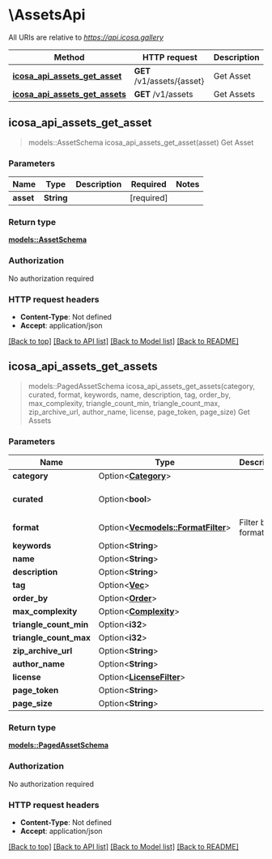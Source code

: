 # \AssetsApi

All URIs are relative to *https://api.icosa.gallery*

Method | HTTP request | Description
------------- | ------------- | -------------
[**icosa_api_assets_get_asset**](AssetsApi.md#icosa_api_assets_get_asset) | **GET** /v1/assets/{asset} | Get Asset
[**icosa_api_assets_get_assets**](AssetsApi.md#icosa_api_assets_get_assets) | **GET** /v1/assets | Get Assets



## icosa_api_assets_get_asset

> models::AssetSchema icosa_api_assets_get_asset(asset)
Get Asset

### Parameters


Name | Type | Description  | Required | Notes
------------- | ------------- | ------------- | ------------- | -------------
**asset** | **String** |  | [required] |

### Return type

[**models::AssetSchema**](AssetSchema.md)

### Authorization

No authorization required

### HTTP request headers

- **Content-Type**: Not defined
- **Accept**: application/json

[[Back to top]](#) [[Back to API list]](../README.md#documentation-for-api-endpoints) [[Back to Model list]](../README.md#documentation-for-models) [[Back to README]](../README.md)


## icosa_api_assets_get_assets

> models::PagedAssetSchema icosa_api_assets_get_assets(category, curated, format, keywords, name, description, tag, order_by, max_complexity, triangle_count_min, triangle_count_max, zip_archive_url, author_name, license, page_token, page_size)
Get Assets

### Parameters


Name | Type | Description  | Required | Notes
------------- | ------------- | ------------- | ------------- | -------------
**category** | Option<[**Category**](.md)> |  |  |
**curated** | Option<**bool**> |  |  |[default to false]
**format** | Option<[**Vec<models::FormatFilter>**](models::FormatFilter.md)> | Filter by format |  |
**keywords** | Option<**String**> |  |  |
**name** | Option<**String**> |  |  |
**description** | Option<**String**> |  |  |
**tag** | Option<[**Vec<String>**](String.md)> |  |  |
**order_by** | Option<[**Order**](.md)> |  |  |
**max_complexity** | Option<[**Complexity**](.md)> |  |  |
**triangle_count_min** | Option<**i32**> |  |  |
**triangle_count_max** | Option<**i32**> |  |  |
**zip_archive_url** | Option<**String**> |  |  |
**author_name** | Option<**String**> |  |  |
**license** | Option<[**LicenseFilter**](.md)> |  |  |
**page_token** | Option<**String**> |  |  |
**page_size** | Option<**String**> |  |  |

### Return type

[**models::PagedAssetSchema**](PagedAssetSchema.md)

### Authorization

No authorization required

### HTTP request headers

- **Content-Type**: Not defined
- **Accept**: application/json

[[Back to top]](#) [[Back to API list]](../README.md#documentation-for-api-endpoints) [[Back to Model list]](../README.md#documentation-for-models) [[Back to README]](../README.md)

